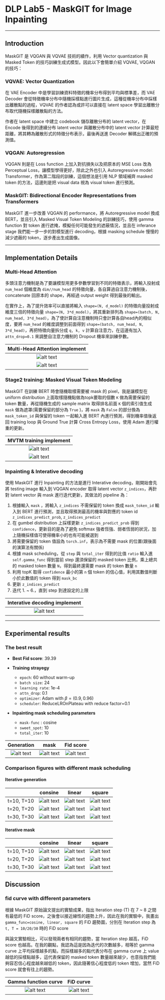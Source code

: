 # DLP Lab5 - MaskGIT for Image Inpainting

---

## Introduction

MaskGIT 是 VQGAN 與 VQVAE 技術的續作，利用 Vector quantization 與 Masked Token 的技巧訓練生成式模型。因此以下會簡單介紹 VQVAE, VQGAN 的技巧：

### VQVAE: Vector Quantization

在 VAE Encoder 中是學習訓練資料特徵的機率分布得到平均與標準差，而 VAE Decoder 會從特徵機率分布中隨機採樣點進行圖片生成，這種從機率分布中採樣出離散點的過程，VQVAE 的作者認為或許可以直接在 latent space 學習出離散分布取代隨機採樣離散點的方法。

作者在 latent space 中建立 codebook 儲存離散分布的 latent vector，在 Encode 後得到的連續分布 latent vector 與離散分布中的 latent vector 計算最短距離，將其轉為離散形式的特徵分布表示，最後再送進 Decoder 解碼出正確的預測值。

### VQGAN: Autoregression

VQGAN 則是在 Loss function 上加入對抗損失以及把原本的 MSE Loss 改為 Perceptual Loss，讓模型學得更好，除此之外也引入 Autoregressive model: Transformer，作為第二階段的訓練，這個想法是引用 NLP 領域補齊 masked token 的方法，這邊則是把 visual data 視為 visual token 進行預測。

### MaskGIT: Bidirectional Encoder Representations from Transformers

MaskGIT 進一步改善 VQGAN 的 performance，將 Autoregressive model 換成 BERT，並且引入 Masked Visual Token Modeling 的訓練技巧，使用 gamma function 對 token 進行遮掩，模擬任何可能發生的遮蔽情況，並且在 inferance stage 我們能一步一步的對模型進行 decoding，根據 masking schedule 慢慢的減少遮蔽的 token，逐步產出生成圖像。

---

## Implementation Details

### Multi-Head Attention

多頭注意力機制是為了要讓模型用更多參數學習到不同的特徵表示，將輸入投射成 `num_head` 個維度為 `dim//num_head` 的特徵向量，各自算過自注意力機制後，concatenate 回原本的 shape，再經過 output weight 得到最後的輸出。

在實作上，為了提升效率可以直接將輸入 `shape=(N, d_model)` 的特徵向量投射成維度三倍的特徵向量 `shape=(N, 3*d_model)`，將其重新排列為 `shape=(batch, N, num_head, 3*d_head)`，為了使計算自注意機制時只會計算各自head內的相似度，要將 `num_head` 的維度調整到前面得到 `shape=(batch, num_head, N, 3*d_head)`，再把特徵向量拆分成 `q, k, v` 計算自注意力，在這邊有加入 `attn_drop=0.1` 來調整自注意力機制的 Dropout 機率來訓練參數。

| Multi-Head Attention implement |
|              :---:             |
|  ![alt text](./att/MHA-2.png)  |
|  ![alt text](./att/MHA-1.png)  |

### Stage2 training: Masked Visual Token Modeling

MaskGIT 在訓練 BERT 時會隨機取樣需要被 mask 的 pixel，我是讓模型在 uniform distribution 上面取樣隨機點做為topk要取的個數 `K` 做為需要保留的 token 數量，再從隨機生成的 sample matrix 取得排名前面 `K` 個的索引值生成 `mask` 做為遮罩(需要保留的部分為 `True` )，將 `mask` 為 `False` 的部分換為 `mask_token_id` 與保留的 token 一起輸入進 BERT 內進行預測，得到機率值後返回 training loop 與 Ground True 計算 Cross Entropy Loss，使用 Adam 進行權重的更新。

|    MVTM training implement    |
|              :---:            |
|![alt text](./att/MaskGIT_forward.png)|
|![alt text](./att/MaskGIT_config.png)|

### Inpainting & Interative decoding

使用 MaskGIT 進行 Inpainting 的方法是進行 Interative decoding，剛開始會先將 testing image 輸入到 VQGAN encoder 取得 latent vector `z_indices`，再針對 latent vector 與 mask 進行迭代更新，其做法的 pipeline 為：

1. 根據輸入 `mask` ，將輸入 `z_indices` 不需保留的 token 換成 `mask_token_id` 輸入到 BERT 進行預測，並且取得預測最高的機率與對應的 token id `z_indices_predict_prob`, `z_indices_predict`
2. 在 gumbel distribution 上採樣更新 `z_indices_predict_prob` 得到 `confidence`，更新目的是為了避免 softmax 強者恆強、弱者恆弱的狀況，加上隨機採樣值可使得機率小的也有可能被選到
3. 將需要保留的 token 值設為 `torch.inf`，表示為不需要 mask 的位置(跟後面的演算法有關係)
4. 根據 mask scheduling，從 `step` 與 `total_iter` 得到的比值 `ratio` 輸入進 `self.gamma_func` 得到當前 step 還須保留的 masked token 比例，乘上總共的 masked token 數量 `N`，得到最終還需要 mask 的 token 數量 `n`
5. 利用 topK 取得 `confidence` 最小的第 `n` 個 token 的信心值，利用其數值判斷小於此數值的 token 得到 `mask_bc`
6. 更新 `z_indices_predict`
7. 迭代 1. ~ 6.，直到 step 到達設定的上限

|  Interative decoding implement  |
|               :---:             |
|![alt text](./att/inpainting.png)|

---

## Experimental results

### The best result

- **Best Fid score**: 39.39
- **Training strayegy**
  - `epoch`: 60 without warm-up
  - `batch size`: 24
  - `learning rate`: 1e-4
  - `attn_drop`: 0.1
  - `optimizer`: Adam with $\beta=(0.9, 0.96)$
  - `scheduler`: ReduceLROnPlateau with reduce factor=0.1

- **Inpainting mask scheduling parameters**
  - `mask-func` : cosine
  - `sweet_spot`: 10
  - `total_iter`: 10

|     Generation     |        mask        |  Fid score  |
|    :----------:    |    :----------:    | :---------: |
|![alt text](./att/cos_10-10_i.png)|![alt text](./att/cos_10-10_m.png)|![alt text](./att/cos_10-10_fid.png)|

### Comparison figures with different mask scheduling

#### Iterative generation

|            |                consine             |                linear              |                square              |
|:----------:|             :----------:           |             :----------:           |             :----------:           |
| t=10, T=10 | ![alt text](./att/cos_10-10_i.png)| ![alt text](./att/lin_10-10_i.png) | ![alt text](./att/squ_10-10_i.png) |
| t=20, T=20 | ![alt text](./att/cos_20-20_i.png) | ![alt text](./att/lin_20-20_i.png) | ![alt text](./att/squ_20-20_i.png) |
| t=30, T=30 | ![alt text](./att/cos_30-30_i.png) | ![alt text](./att/lin_30-30_i.png) | ![alt text](./att/squ_30-30_i.png) |

#### Iterative mask

|            |                consine             |                linear              |                square              |
|:----------:|             :----------:           |             :----------:           |             :----------:           |
| t=10, T=10 | ![alt text](./att/cos_10-10_m.png) | ![alt text](./att/lin_10-10_m.png) | ![alt text](./att/squ_10-10_m.png) |
| t=20, T=20 | ![alt text](./att/cos_20-20_m.png) | ![alt text](./att/lin_20-20_m.png) | ![alt text](./att/squ_20-20_m.png) |
| t=30, T=30 | ![alt text](./att/cos_30-30_m.png) | ![alt text](./att/lin_30-30_m.png) | ![alt text](./att/squ_30-30_m.png) |

## Discussion

### fid curve with different parameters

根據 MaskGIT 原始論文提出的實驗成果，指出 Iteration step (T) 在 7 ~ 8 之間有最低的 FiD score，之後會以接近線性的趨勢上升，因此在我的實驗中，我畫出 `gamma_func=cosine, linear, square` 的 FiD 趨勢圖，分別在 Iteration step 為 `t, T = 10/20/30` 時的 FiD score

與論文實驗相比，可以發現兩者有相同的趨勢，當 Iteration step 越高，FiD score 也越高。在我的觀點，我認為這是因為迭代的次數越多，相等於 gamma curve 上平均採樣越多的點，而採樣越多的點代表分布在 gamma curve 上 value 越低的採樣點越多，這代表保留的 masked token 數量越來越少，也意指我們能夠容忍信心程度越來越低的 token，因此隨著信心程度低的 token 增加，當然 FiD score 就會有往上的趨勢。

|           Gamma function curve          |              FiD curve             |
|   :---------------------------------:   |   :----------------------------:   |
| ![alt text](./att/gamma_func_curve.png) | ![alt text](./att/fid_compare.png) |
